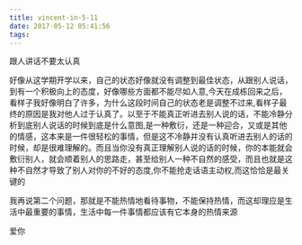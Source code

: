 ```yaml
---
title: vincent-in-5-11
date: 2017-05-12 05:41:56
tags:
---
```


<p>跟人讲话不要太认真</p>
<p>好像从这学期开学以来，自己的状态好像就没有调整到最佳状态，从跟别人说话，到有一个积极向上的态度，好像哪些方面都不能尽如人意,今天在成栋回来之后，看样子我好像明白了许多，为什么这段时间自己的状态老是调整不过来,看样子最终的原因是我对他人过于认真了。以至于不能真正听进去别人说的话，不能冷静分析到底别人说话的时候到底是什么意图,是一种敷衍，还是一种迎合，又或是其他的情感，这本来是一件很轻松的事情，但是这不冷静并没有认真听进去别人的话的时候，却是很难理解的。而且当你没有真正理解别人说的话的时候，你的本能就会敷衍别人，就会顺着别人的思路走，甚至给别人一种不自然的感受，而且也就是这种不自然才导致了别人对你的不好的态度,你不能抢走话语主动权,而这恰恰是最关键的</p>
<p>我再说第二个问题，那就是不能热情地看待事物，不能保持热情，而这却理应是生活中最重要的事情，生活中每一件事情都应该有它本身的热情来源</p>
<p>爱你</p>
